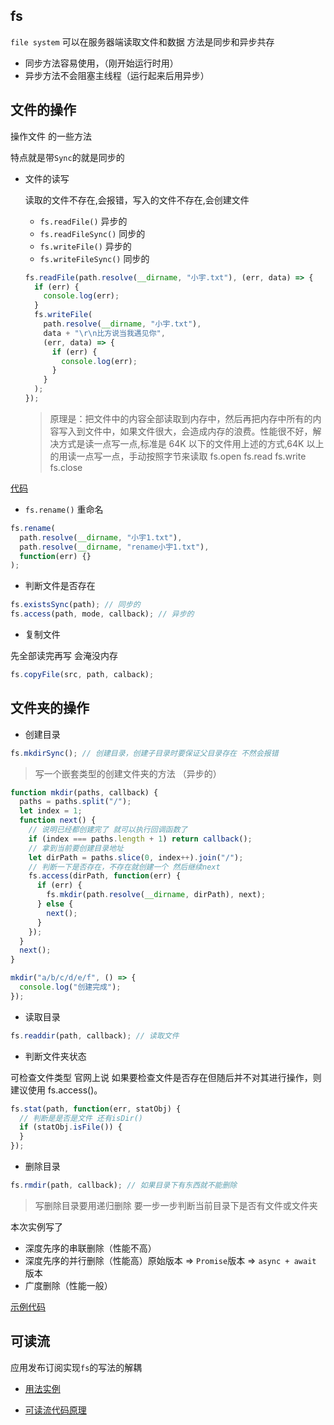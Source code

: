 ## fs

`file system` 可以在服务器端读取文件和数据 方法是同步和异步共存

- 同步方法容易使用，（刚开始运行时用）
- 异步方法不会阻塞主线程（运行起来后用异步）

## 文件的操作

操作文件 的一些方法

特点就是带`Sync`的就是同步的

- 文件的读写

  读取的文件不存在,会报错，写入的文件不存在,会创建文件

  - `fs.readFile()` 异步的
  - `fs.readFileSync()` 同步的
  - `fs.writeFile()` 异步的
  - `fs.writeFileSync()` 同步的

  ```javascript
  fs.readFile(path.resolve(__dirname, "小宇.txt"), (err, data) => {
    if (err) {
      console.log(err);
    }
    fs.writeFile(
      path.resolve(__dirname, "小宇.txt"),
      data + "\r\n比方说当我遇见你",
      (err, data) => {
        if (err) {
          console.log(err);
        }
      }
    );
  });
  ```

  > 原理是：把文件中的内容全部读取到内存中，然后再把内存中所有的内容写入到文件中，如果文件很大，会造成内存的浪费。性能很不好，解决方式是读一点写一点,标准是 64K 以下的文件用上述的方式,64K 以上的用读一点写一点，手动按照字节来读取 fs.open fs.read fs.write fs.close

[代码][1]

- `fs.rename()` 重命名

```javascript
fs.rename(
  path.resolve(__dirname, "小宇1.txt"),
  path.resolve(__dirname, "rename小宇1.txt"),
  function(err) {}
);
```

- 判断文件是否存在

```javascript
fs.existsSync(path); // 同步的
fs.access(path, mode, callback); // 异步的
```

- 复制文件

先全部读完再写 会淹没内存

```javascript
fs.copyFile(src, path, calback);
```

## 文件夹的操作

- 创建目录

```javascript
fs.mkdirSync(); // 创建目录，创建子目录时要保证父目录存在 不然会报错
```

> 写一个嵌套类型的创建文件夹的方法 （异步的）

```javascript
function mkdir(paths, callback) {
  paths = paths.split("/");
  let index = 1;
  function next() {
    // 说明已经都创建完了 就可以执行回调函数了
    if (index === paths.length + 1) return callback();
    // 拿到当前要创建目录地址
    let dirPath = paths.slice(0, index++).join("/");
    // 判断一下是否存在，不存在就创建一个 然后继续next
    fs.access(dirPath, function(err) {
      if (err) {
        fs.mkdir(path.resolve(__dirname, dirPath), next);
      } else {
        next();
      }
    });
  }
  next();
}

mkdir("a/b/c/d/e/f", () => {
  console.log("创建完成");
});
```

- 读取目录

```javascript
fs.readdir(path, callback); // 读取文件
```

- 判断文件夹状态

可检查文件类型 官网上说 如果要检查文件是否存在但随后并不对其进行操作，则建议使用 fs.access()。

```javascript
fs.stat(path, function(err, statObj) {
  // 判断是是否是文件 还有isDir()
  if (statObj.isFile()) {
  }
});
```

- 删除目录

```javascript
fs.rmdir(path, callback); // 如果目录下有东西就不能删除
```

> 写删除目录要用递归删除 要一步一步判断当前目录下是否有文件或文件夹

本次实例写了

- 深度先序的串联删除（性能不高）
- 深度先序的并行删除（性能高）原始版本 => `Promise`版本 => `async + await` 版本
- 广度删除（性能一般）

[示例代码][2]

## 可读流

应用发布订阅实现`fs`的写法的解耦

- [用法实例][3]

- [可读流代码原理][4]

[1]: ./fs.js
[2]: ./fs的方法.js
[3]: ./stream/stream.js
[4]: ./stream/ReadStream.js
